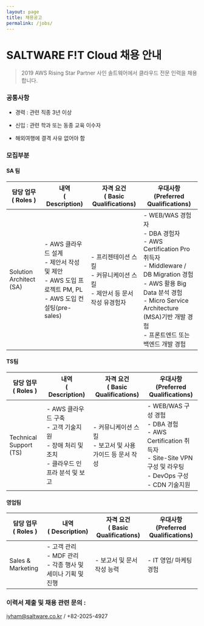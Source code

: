 ```yaml
---
layout: page
title: 채용공고
permalink: /jobs/
---
```


# SALTWARE F!T Cloud 채용 안내

> 2019 AWS Rising Star Partner 사인 솔트웨어에서 클라우드 전문 인력을 채용합니다.



### 공통사항

- 경력 :  관련 직종 3년 이상

- 신입 : 관련 학과 또는 동종 교육 이수자

- 해외여행에 결격 사유 없어야 함

  



### 모집부분

#### SA 팀

| 담당 업무<br /> ( Roles ) | 내역 <br /> ( Description)                                   | 자격 요건 <br /> ( Basic Qualifications)                     | 우대사항<br /> (Preferred Qualifications)                    |
| ------------------------- | ------------------------------------------------------------ | ------------------------------------------------------------ | ------------------------------------------------------------ |
| Solution Architect (SA)   | - AWS 클라우드 설계  <br /> - 제안서 작성 및 제안 <br /> - AWS 도입 프로젝트 PM, PL <br /> - AWS 도입 컨설팅(pre-sales) | - 프리젠테이션 스킬  <br /> - 커뮤니케이션 스킬 <br /> -  제안서 등 문서 작성 유경험자 | - WEB/WAS 경험자 <br />-  DBA 경험자 <br />- AWS Certification Pro 취득자 <br />- Middleware / DB Migration 경험 <br />- AWS 활용 Big Data 분석 경험 <br />-  Micro Service Architecture (MSA)기반 개발 경험<br />- 프론트엔드 또는 백엔드 개발 경험 |

#### TS팀

| 담당 업무<br /> ( Roles ) | 내역 <br /> ( Description)                                   | 자격 요건 <br /> ( Basic Qualifications)                     | 우대사항<br /> (Preferred Qualifications)                    |
| ------------------------- | ------------------------------------------------------------ | ------------------------------------------------------------ | ------------------------------------------------------------ |
| Technical Support (TS)    | - AWS 클라우드 구축<br />- 고객 기술지원 <br />- 장애 처리 및 조치<br />- 클라우드 인프라 분석 및 보고 | - 커뮤니케이션 스킬<br />- 보고서 및 사용 가이드 등 문서 작성 | - WEB/WAS 구성 경험<br />- DBA 경험<br />- AWS Certification 취득자<br />- Site-Site VPN 구성 및 라우팅<br />- DevOps 구성<br />- CDN 기술지원 |



#### 영업팀

| 담당 업무<br /> ( Roles ) | 내역 <br />( Description)                                    | 자격 요건 <br /> ( Basic Qualifications) | 우대사항<br /> (Preferred Qualifications) |
| ------------------------- | ------------------------------------------------------------ | ---------------------------------------- | ----------------------------------------- |
| Sales & Marketing         | - 고객 관리<br />- MDF 관리<br />- 각종 행사 및 세미나 기획 및 진행 | - 보고서 및 문서 작성 능력               | - IT 영업/ 마케팅 경험                    |



### 이력서 제출 및 채용 관련 문의 : 

iyham@saltware.co.kr / +82-2025-4927
